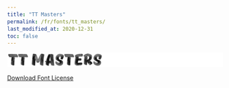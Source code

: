 ```yaml
---
title: "TT Masters"
permalink: /fr/fonts/tt_masters/
last_modified_at: 2020-12-31
toc: false
---
```

![TT Masters](/assets/images/fonts/tt_masters.png)

[Download Font License](https://github.com/inkstitch/inkstitch/blob/kerning/fonts/tt_masters/LICENSE)
